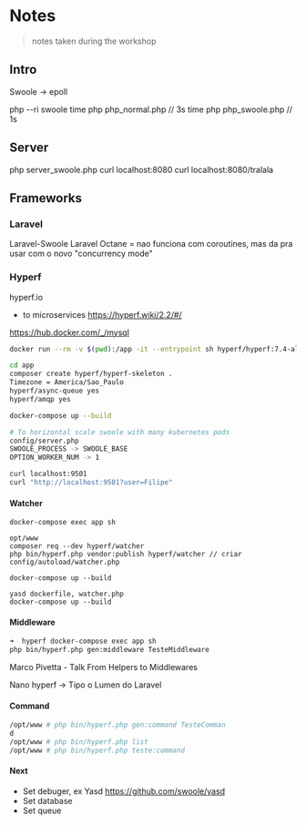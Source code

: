 # Notes

> notes taken during the workshop

<!-- https://gitignore.io -->
<!-- https://github.com/github/gitignore -->

## Intro

Swoole -> epoll

php --ri swoole
time php php_normal.php // 3s
time php php_swoole.php // 1s

## Server

php server_swoole.php 
curl localhost:8080
curl localhost:8080/tralala

## Frameworks

### Laravel
Laravel-Swoole
Laravel Octane = nao funciona com coroutines, mas da pra usar com o novo "concurrency mode"

### Hyperf
hyperf.io
- to microservices
https://hyperf.wiki/2.2/#/

https://hub.docker.com/_/mysql

```sh
docker run --rm -v $(pwd):/app -it --entrypoint sh hyperf/hyperf:7.4-alpine-v3.12-swoole-v4.7

cd app
composer create hyperf/hyperf-skeleton .
Timezone = America/Sao_Paulo
hyperf/async-queue yes
hyperf/amqp yes

docker-compose up --build

# To horizontal scale swoole with many kubernetes pods
config/server.php
SWOOLE_PROCESS -> SWOOLE_BASE
OPTION_WORKER_NUM -> 1

curl localhost:9501
curl "http://localhost:9501?user=Filipe"
```

#### Watcher

```
docker-compose exec app sh

opt/www
composer req --dev hyperf/watcher
php bin/hyperf.php vendor:publish hyperf/watcher // criar config/autoload/watcher.php 

docker-compose up --build

yasd dockerfile, watcher.php
docker-compose up --build
```

#### Middleware

```sh
➜  hyperf docker-compose exec app sh
php bin/hyperf.php gen:middleware TesteMiddleware
```

Marco Pivetta - Talk From Helpers to Middlewares

Nano hyperf -> Tipo o Lumen do Laravel

#### Command

```sh
/opt/www # php bin/hyperf.php gen:command TesteComman
d
/opt/www # php bin/hyperf.php list
/opt/www # php bin/hyperf.php teste:command
```

#### Next
- Set debuger, ex Yasd https://github.com/swoole/yasd
- Set database
- Set queue
